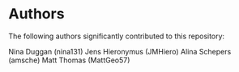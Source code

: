 # Authors

The following authors significantly contributed to this repository:

Nina Duggan (nina131)
Jens Hieronymus (JMHiero)
Alina Schepers (amsche)
Matt Thomas (MattGeo57)
